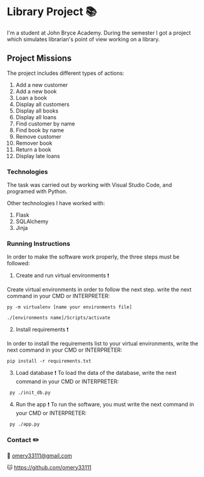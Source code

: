 # Library Project 📚

I'm a student at John Bryce Academy. During the semester I got a project which simulates librarian's point of view working on a library.


## Project Missions

The project includes different types of actions:

1. Add a new customer
2. Add a new book
3. Loan a book
4. Display all customers
5. Display all books
6. Display all loans
7. Find customer by name
8. Find book by name
9. Remove customer
10. Remover book
11. Return a book
12. Display late loans


### Technologies

The task was carried out by working with Visual Studio Code, and programed with Python.

Other technologies I have worked with:
1. Flask
2. SQLAlchemy
3. Jinja


### Running Instructions

In order to make the software work properly, the three steps must be followed:

1. Create and run virtual environments ❗️

Create virtual environments in order to follow the next step. write the next command in your CMD or INTERPRETER:
  ```
  py -m virtualenv [name your environments file]
  
  ./[environments name]/Scripts/activate
  ```

2. Install requirements ❗️

In order to install the requirements list to your virtual environments, write the next command in your CMD or INTERPRETER:
  ```
  pip install -r requirements.txt
  ```

3. Load database ❗️
To load the data of the database, write the next command in your CMD or INTERPRETER:
 ```
  py ./init_db.py
  ```

4. Run the app ❗️
To run the software, you must write the next command in your CMD or INTERPRETER:
 ```
  py ./app.py
  ```

  
### Contact ✏️

📧 omery33111@gmail.com

🐱 https://github.com/omery33111